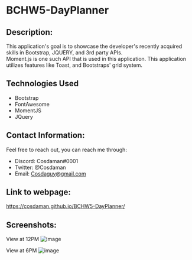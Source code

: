 # BCHW5-DayPlanner  

## Description:  
This application's goal is to showcase the developer's recently acquired skills in Bootstrap, JQUERY, and 3rd party APIs.  
Moment.js is one such API that is used in this application. This application utilizes features like Toast, and Bootstraps' grid system.

## Technologies Used
- Bootstrap
- FontAwesome
- MomentJS
- JQuery

## Contact Information:  
Feel free to reach out, you can reach me through:  
- Discord: Cosdaman#0001  
- Twitter: @Cosdaman  
- Email: Cosdaguy@gmail.com  


## Link to webpage:  
https://cosdaman.github.io/BCHW5-DayPlanner/

## Screenshots:  

View at 12PM
![image](https://user-images.githubusercontent.com/3162991/137196650-13721e26-9c5a-4a7b-b15d-b88f39a52b28.png)

View at 6PM
![image](https://user-images.githubusercontent.com/3162991/140443254-7b57d128-a864-4e99-a198-3a76095054c0.png)




